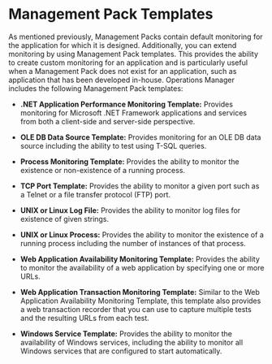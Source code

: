 # Management Pack Templates

As mentioned previously, Management Packs contain default monitoring for the application for which it is designed. Additionally, you can extend monitoring by using Management Pack templates. This provides the ability to create custom monitoring for an application and is particularly useful when a Management Pack does not exist for an application, such as application that has been developed in-house. Operations Manager includes the following Management Pack templates:

- **.NET Application Performance Monitoring Template:** Provides monitoring for Microsoft .NET Framework applications and services from both a client-side and server-side perspective.

- **OLE DB Data Source Template:** Provides monitoring for an OLE DB data source including the ability to test using T-SQL queries.

- **Process Monitoring Template:** Provides the ability to monitor the existence or non-existence of a running process.

- **TCP Port Template:** Provides the ability to monitor a given port such as a Telnet or a file transfer protocol (FTP) port.

- **UNIX or Linux Log File:** Provides the ability to monitor log files for existence of given strings.

- **UNIX or Linux Process:** Provides the ability to monitor the existence of a running process including the number of instances of that process.

- **Web Application Availability Monitoring Template:** Provides the ability to monitor the availability of a web application by specifying one or more URLs.

- **Web Application Transaction Monitoring Template:** Similar to the Web Application Availability Monitoring Template, this template also provides a web transaction recorder that you can use to capture multiple tests and the resulting URLs from each test.

- **Windows Service Template:** Provides the ability to monitor the availability of Windows services, including the ability to monitor all Windows services that are configured to start automatically.